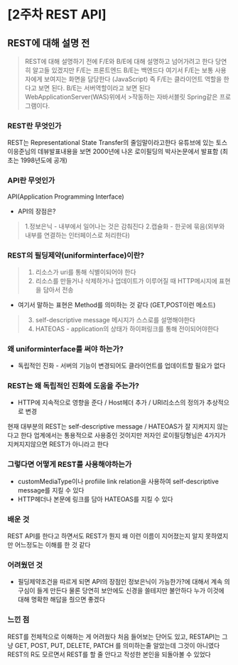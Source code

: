 # \[2주차 REST API]

## REST에 대해 설명 전

> REST에 대해 설명하기 전에 F/E와 B/E에 대해 설명하고 넘어가려고 한다 당연히 알고들 있겠지만 F/E는 프론트엔드 B/E는 백엔드다 여기서 F/E는 보통 사용자에게 보여지는 화면을 담당한다 (JavaScript) 즉 F/E는 클라이언트 역할을 한다고 보면 된다. B/E는 서버역할이라고 보면 된다 WebApplicationServer(WAS)위에서 >작동하는 자바서블릿 Spring같은 프로그램이다.

### REST란 무엇인가

REST는 Representational State Transfer의 줄임말이라고한다 유튜브에 있는 토스 이응준님의 데뷰발표내용을 보면 2000년에 나온 로이필딩의 박사논문에서 발표함 (최초는 1998년도에 공개)

### API란 무엇인가

API(Application Programming Interface)

* API의 장점은?

> 1.정보은닉 - 내부에서 일어나는 것은 감춰진다 2.캡슐화 - 한곳에 묶음(외부와 내부를 연결하는 인터페이스로 처리한다)

### REST의 필딩제약(uniforminterface)이란?

> 1. 리소스가 uri를 통해 식별이되어야 한다
> 2. 리소스를 만들거나 삭제하거나 업데이트가 이루어질 때 HTTP메시지에 표현을 담아서 전송

* 여기서 말하는 표현은 Method를 의미하는 것 같다 (GET,POST이런 메소드)

> 3. self-descriptive message 메시지가 스스로를 설명해야한다
> 4. HATEOAS - application의 상태가 하이퍼링크를 통해 전이되어야한다

### 왜 uniforminterface를 써야 하는가?

* 독립적인 진화 - 서버의 기능이 변경되어도 클라이언트를 업데이트할 필요가 없다

### REST는 왜 독립적인 진화에 도움을 주는가?

* HTTP에 지속적으로 영향을 준다 / Host헤더 추가 / URI리소스의 정의가 추상적으로 변경

현재 대부분의 REST는 self-descriptive message / HATEOAS가 잘 지켜지지 않는다고 한다 업계에서는 통용적으로 사용중인 것이지만 저자인 로이필딩형님은 4가지가 지켜지지않으면 REST가 아니라고 한다

### 그렇다면 어떻게 REST를 사용해야하는가

* customMediaType이나 profiile link relation을 사용하여 self-descriptive message를 지킬 수 있다
* HTTP헤더나 본문에 링크를 담아 HATEOAS를 지킬 수 있다

### 배운 것

REST API를 한다고 하면서도 REST가 뭔지 왜 이런 이름이 지어졌는지 알지 못하였지만 어느정도는 이해를 한 것 같다

### 어려웠던 것

* 필딩제약조건을 따르게 되면 API의 장점인 정보은닉이 가능한가?에 대해서 계속 의구심이 들게 만든다 물론 당연히 보안에도 신경을 쓸테지만 불안하다 누가 이것에 대해 명확한 해답을 줬으면 좋겠다

### 느낀 점

REST를 전체적으로 이해하는 게 어려웠다 처음 들어보는 단어도 있고, RESTAPI는 그냥 GET, POST, PUT, DELETE, PATCH 를 의미하는줄 알았는데 그것이 아니였다 REST의 R도 모르면서 REST를 할 줄 안다고 작성한 본인을 되돌아볼 수 있었다
